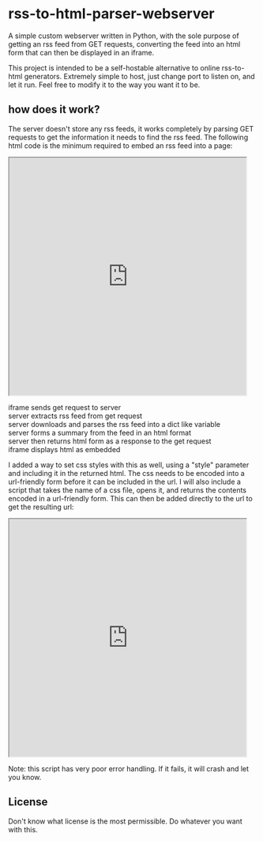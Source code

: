 # rss-to-html-parser-webserver
A simple custom webserver written in Python, with the sole purpose of getting an rss feed from GET requests, converting the feed into an html form that can then
be displayed in an iframe.

This project is intended to be a self-hostable alternative to online rss-to-html generators. Extremely simple to host, just change port to listen on, and let it
run. Feel free to modify it to the way you want it to be.

## how does it work?
The server doesn't store any rss feeds, it works completely by parsing GET requests to get the information it needs to find the rss feed. The following html code
is the minimum required to embed an rss feed into a page:

<iframe type="text/html" src="http://{url/ip/domain name of server}/?feed={link to rss feed}" height="480" width="480"></iframe><br>

iframe sends get request to server<br>
server extracts rss feed from get request<br>
server downloads and parses the rss feed into a dict like variable<br>
server forms a summary from the feed in an html format<br>
server then returns html form as a response to the get request<br>
iframe displays html as embedded

I added a way to set css styles with this as well, using a "style" parameter and including it in the returned html. The css needs to be encoded into a url-friendly
form before it can be included in the url. I will also include a script that takes the name of a css file, opens it, and returns the contents encoded in a
url-friendly form. This can then be added directly to the url to get the resulting url:

<iframe type="text/html" src="http://{url/ip/domain name of server}/?feed={link to rss feed}&style={css url-friendly content}" height="480" width="480"></iframe><br>

Note: this script has very poor error handling. If it fails, it will crash and let you know.

## License
Don't know what license is the most permissible. Do whatever you want with this.
